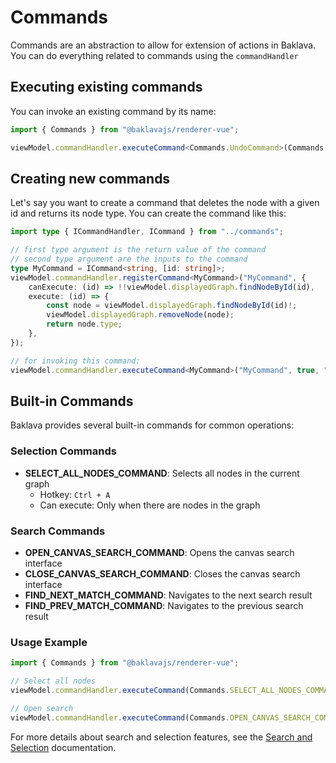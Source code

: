 <script setup>
import ApiLink from "../components/ApiLink.vue";
</script>

# Commands

Commands are an abstraction to allow for extension of actions in Baklava. You can do everything related to commands using the <ApiLink type="interfaces" module="@baklavajs/renderer-vue" name="ICommandHandler"><code>commandHandler</code></ApiLink>

## Executing existing commands

You can invoke an existing command by its name:

```ts
import { Commands } from "@baklavajs/renderer-vue";

viewModel.commandHandler.executeCommand<Commands.UndoCommand>(Commands.UNDO_COMMAND);
```

## Creating new commands

Let's say you want to create a command that deletes the node with a given id and returns its node type. You can create the command like this:

```ts
import type { ICommandHandler, ICommand } from "../commands";

// first type argument is the return value of the command
// second type argument are the inputs to the command
type MyCommand = ICommand<string, [id: string]>;
viewModel.commandHandler.registerCommand<MyCommand>("MyCommand", {
    canExecute: (id) => !!viewModel.displayedGraph.findNodeById(id),
    execute: (id) => {
        const node = viewModel.displayedGraph.findNodeById(id)!;
        viewModel.displayedGraph.removeNode(node);
        return node.type;
    },
});

// for invoking this command:
viewModel.commandHandler.executeCommand<MyCommand>("MyCommand", true, "myNodeId");
```

## Built-in Commands

Baklava provides several built-in commands for common operations:

### Selection Commands

- **SELECT_ALL_NODES_COMMAND**: Selects all nodes in the current graph
  - Hotkey: `Ctrl + A`
  - Can execute: Only when there are nodes in the graph

### Search Commands

- **OPEN_CANVAS_SEARCH_COMMAND**: Opens the canvas search interface
- **CLOSE_CANVAS_SEARCH_COMMAND**: Closes the canvas search interface  
- **FIND_NEXT_MATCH_COMMAND**: Navigates to the next search result
- **FIND_PREV_MATCH_COMMAND**: Navigates to the previous search result

### Usage Example

```ts
import { Commands } from "@baklavajs/renderer-vue";

// Select all nodes
viewModel.commandHandler.executeCommand(Commands.SELECT_ALL_NODES_COMMAND);

// Open search
viewModel.commandHandler.executeCommand(Commands.OPEN_CANVAS_SEARCH_COMMAND);
```

For more details about search and selection features, see the [Search and Selection](./search-and-selection.md) documentation.
```
